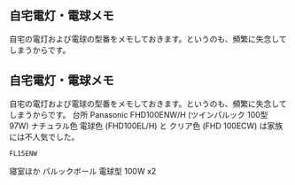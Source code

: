 ## 自宅電灯・電球メモ

自宅の電灯および電球の型番をメモしておきます。というのも、頻繁に失念してしまうからです。






## 自宅電灯・電球メモ


自宅の電灯および電球の型番をメモしておきます。というのも、頻繁に失念してしまうからです。
台所
  Panasonic FHD100ENW/H (ツインパルック 100型 97W) ナチュラル色
    電球色 (FHD100EL/H) と クリア色 (FHD 100ECW) は家族には不人気でした。
    
    FL15ENW
  
  寝室ほか
  パルックボール 電球型 100W x2